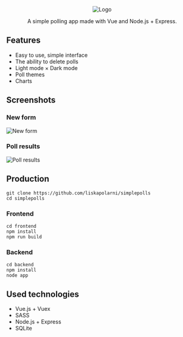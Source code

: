 <p align="center">
    <img src="https://i.imgur.com/d8zRlaH.png" alt="Logo">
</p>

<p align="center">
A simple polling app made with Vue and Node.js + Express.
</p>

## Features
- Easy to use, simple interface
- The ability to delete polls
- Light mode × Dark mode
- Poll themes
- Charts

## Screenshots
### New form
![New form](https://i.imgur.com/gt9pq9H.png)

### Poll results
![Poll results](https://i.imgur.com/Rg7ty6Z.png)

## Production
```
git clone https://github.com/liskapolarni/simplepolls
cd simplepolls
```
### Frontend
```
cd frontend
npm install
npm run build
```
### Backend
```
cd backend
npm install
node app
```

## Used technologies
- Vue.js + Vuex
- SASS
- Node.js + Express
- SQLite